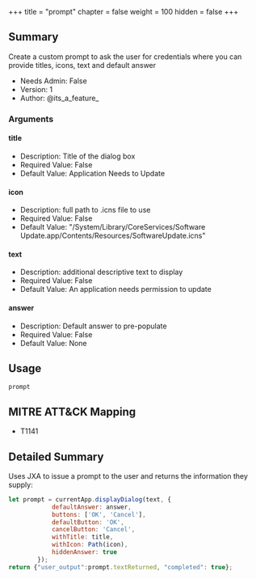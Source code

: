 +++
title = "prompt"
chapter = false
weight = 100
hidden = false
+++

## Summary

Create a custom prompt to ask the user for credentials where you can provide titles, icons, text and default answer
     
- Needs Admin: False  
- Version: 1  
- Author: @its_a_feature_  

### Arguments

#### title

- Description: Title of the dialog box  
- Required Value: False  
- Default Value: Application Needs to Update  

#### icon

- Description: full path to .icns file to use  
- Required Value: False  
- Default Value: "/System/Library/CoreServices/Software Update.app/Contents/Resources/SoftwareUpdate.icns"  

#### text

- Description: additional descriptive text to display  
- Required Value: False  
- Default Value: An application needs permission to update  

#### answer

- Description: Default answer to pre-populate  
- Required Value: False  
- Default Value: None  

## Usage

```
prompt
```

## MITRE ATT&CK Mapping

- T1141  
## Detailed Summary

Uses JXA to issue a prompt to the user and returns the information they supply:
```JavaScript
let prompt = currentApp.displayDialog(text, {
			defaultAnswer: answer,
			buttons: ['OK', 'Cancel'], 
			defaultButton: 'OK',
			cancelButton: 'Cancel', 
			withTitle: title,  
			withIcon: Path(icon),
			hiddenAnswer: true 
		});
return {"user_output":prompt.textReturned, "completed": true};
```
